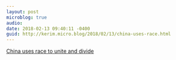 ```yaml
---
layout: post
microblog: true
audio: 
date: 2018-02-13 09:40:11 -0400
guid: http://kerim.micro.blog/2018/02/13/china-uses-race.html
---
```

[China uses race to unite and divide](http://smh.com.au/world/china-uses-race-to-unite-and-divide-20180212-p4z00c.html)
